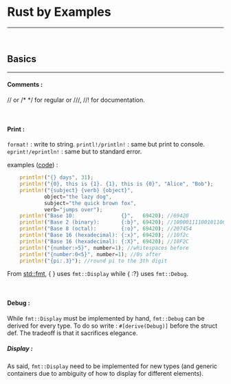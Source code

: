 # Rust by Examples  
***
&nbsp;
## Basics
***

#### Comments : 
// or /* */ for regular or ///, //! for documentation.

&nbsp;
 #### Print : 
```format!``` : write to string.
```printl!/println!``` : same but print to console.  ```eprint!/eprintln!``` : same but to standard error.  

examples ([code](./0-printing/helloworld.rs)) : 
```rust
    println!("{} days", 31);
    println!("{0}, this is {1}. {1}, this is {0}", "Alice", "Bob");
    println!("{subject} {verb} {object}",
            object="the lazy dog",
            subject="the quick brown fox",
            verb="jumps over");
    println!("Base 10:               {}",   69420); //69420
    println!("Base 2 (binary):       {:b}", 69420); //10000111100101100
    println!("Base 8 (octal):        {:o}", 69420); //207454
    println!("Base 16 (hexadecimal): {:x}", 69420); //10f2c
    println!("Base 16 (hexadecimal): {:X}", 69420); //10F2C
    println!("{number:>5}", number=1); //whitespaces before
    println!("{number:0<5}", number=1); //0s after
    println!("{pi:.3}"); //round pi to the 3th digit
```
From [std::fmt](https://doc.rust-lang.org/std/fmt/), { } uses `fmt::Display` while { :?} uses `fmt::Debug`.

&nbsp;
#### Debug : 
While `fmt::Display` must be implemented by hand, `fmt::Debug` can be derived for every type.
To do so write : `#[derive(Debug)]` before the struct def.
The tradeoff is that it sacrifices elegance.

##### Display : 
As said, `fmt::Display` need to be implemented for new types (and generic containers due to ambiguity of how to display for different elements).

